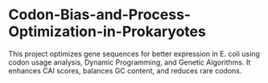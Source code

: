 # Codon-Bias-and-Process-Optimization-in-Prokaryotes
This project optimizes gene sequences for better expression in E. coli using codon usage analysis, Dynamic Programming, and Genetic Algorithms. It enhances CAI scores, balances GC content, and reduces rare codons.

